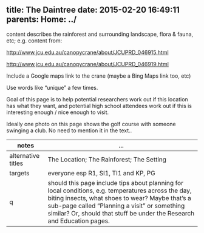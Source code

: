 title: The Daintree
date: 2015-02-20 16:49:11
parents:
  Home: ../
---

content describes the rainforest and surrounding landscape, flora & fauna, etc; e.g. content from:

http://www.jcu.edu.au/canopycrane/about/JCUPRD_046915.html

http://www.jcu.edu.au/canopycrane/about/JCUPRD_046919.html

Include a Google maps link to the crane (maybe a Bing Maps link too, etc)

Use words like “unique” a few times.

Goal of this page is to help potential researchers work out if this location has what they want, and potential high school attendees work out if this is interesting enough / nice enough to visit.

Ideally one photo on this page shows the golf course with someone swinging a club.  No need to mention it in the text..

notes | ...
-------|-----
alternative titles | The Location; The Rainforest; The Setting
targets | everyone esp R1, SI1, TI1 and KP, PG
q | should this page include tips about planning for local conditions, e.g. temperatures across the day, biting insects, what shoes to wear?  Maybe that’s a sub-page called “Planning a visit” or something similar?  Or, should that stuff be under the Research and Education pages.
